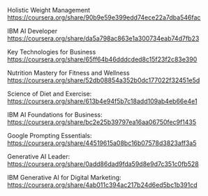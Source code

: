 Holistic Weight Management
https://coursera.org/share/90b9e59e399edd74ece22a7dba546fac

IBM AI Developer
https://coursera.org/share/da5a798ac863e1a300734eab74d7fb23

Key Technologies for Business
https://coursera.org/share/65ff64b46dddcded8c15f23f2c83e390

Nutrition Mastery for Fitness and Wellness
https://coursera.org/share/52db08854a352b0dc177022f32451e5d

Science of Diet and Exercise:
https://coursera.org/share/613b4e94f5b7c18add109ab4eb66e4e1

IBM AI Foundations for Business:
https://coursera.org/share/bc2e25b39797ea16aa06750fec9f1435

Google Prompting Essentials:
https://coursera.org/share/44519615a08bc16b07578d3823aff3a5

Generative AI Leader:
https://coursera.org/share/0add86dad9fda59d8e9d7c351c0fb528

IBM Generative AI for Digital Marketing:
https://coursera.org/share/4ab011c394ac217b24d6ed5bc1b391cd
